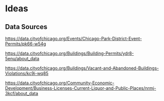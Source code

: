 # Ideas

## Data Sources
https://data.cityofchicago.org/Events/Chicago-Park-District-Event-Permits/pk66-w54g

https://data.cityofchicago.org/Buildings/Building-Permits/ydr8-5enu/about_data


https://data.cityofchicago.org/Buildings/Vacant-and-Abandoned-Buildings-Violations/kc9i-wq85 


https://data.cityofchicago.org/Community-Economic-Development/Business-Licenses-Current-Liquor-and-Public-Places/nrmj-3kcf/about_data